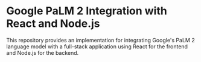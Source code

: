 #  Google PaLM 2 Integration with React and Node.js
This repository provides an implementation for integrating Google's PaLM 2 language model with a full-stack application using React for the frontend and Node.js for the backend.


